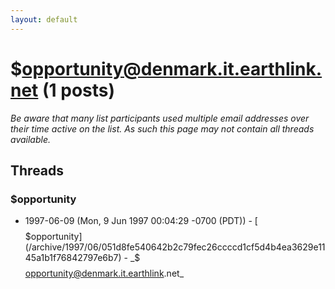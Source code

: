 ```yaml
---
layout: default
---
```


# $$$$$opportunity@denmark.it.earthlink.net (1 posts)

_Be aware that many list participants used multiple email addresses over their time active on the list. As such this page may not contain all threads available._

## Threads

### $$$$$opportunity
+ 1997-06-09 (Mon, 9 Jun 1997 00:04:29 -0700 (PDT)) - [$$$$$opportunity](/archive/1997/06/051d8fe540642b2c79fec26ccccd1cf5d4b4ea3629e1145a1b1f76842797e6b7) - _$$$$$opportunity@denmark.it.earthlink.net_

